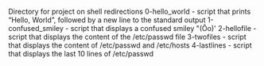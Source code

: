 Directory for project on shell redirections
0-hello_world - script that prints “Hello, World”, followed by a new line to the standard output
1-confused_smiley - script that displays a confused smiley "(Ôo)'
2-hellofile - script that displays the content of the /etc/passwd file
3-twofiles - script that displays the content of /etc/passwd and /etc/hosts
4-lastlines - script that displays the last 10 lines of /etc/passwd
